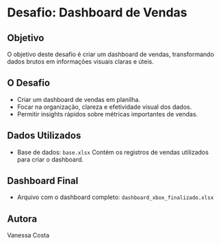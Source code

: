 # Desafio: Dashboard de Vendas

## Objetivo

O objetivo deste desafio é criar um dashboard de vendas, transformando dados brutos em informações visuais claras e úteis. 

## O Desafio
- Criar um dashboard de vendas em planilha.
- Focar na organização, clareza e efetividade visual dos dados.
- Permitir insights rápidos sobre métricas importantes de vendas.

## Dados Utilizados
- Base de dados: `base.xlsx`   Contém os registros de vendas utilizados para criar o dashboard.

## Dashboard Final
- Arquivo com o dashboard completo: `dashboard_xbox_finalizado.xlsx`  
  

## Autora
Vanessa Costa